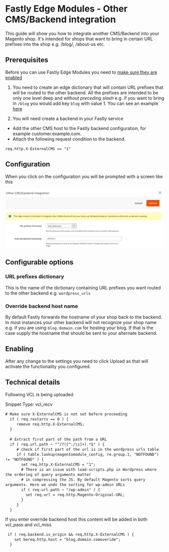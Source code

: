# Fastly Edge Modules - Other CMS/Backend integration

This guide will show you how to integrate another CMS/Backend into your Magento shop. It's intended for shops that want
to bring in certain URL prefixes into the shop e.g. /blog/, /about-us etc.

## Prerequisites

Before you can use Fastly Edge Modules you need to [make sure they are enabled](https://github.com/fastly/fastly-magento2/blob/master/Documentation/Guides/Edge-Modules/EDGE-MODULES.md)

1. You need to create an edge dictionary that will contain URL prefixes that will be routed to the other backend. All the prefixes
are intended to be only one level deep and *without preceding slash* e.g. if you want to bring in `/blog` you would add key `blog` with 
value 1. You can see an example [here](https://devdocs.magento.com/guides/v2.3/cloud/cdn/fastly-vcl-wordpress.html#edge-dictionary)

2. You will need create a backend in your Fastly service

- Add the other CMS host to the Fastly backend configuration, for example customer.example.com.
- Attach the following request condition to the backend.

```
req.http.X-ExternalCMS == "1"
```

## Configuration

When you click on the configuration you will be prompted with a screen like this

![Fastly Edge Module Other CMS/Backend integration](../../images/guides/edge-modules/edgemodule-othercms-integration.png "Fastly Edge Module Other CMS/Backend integration")

## Configurable options

### URL prefixes dictionary

This is the name of the dictionary containing URL prefixes you want routed to the other backend e.g. `wordpress_urls`

### Override backend host name

By default Fastly forwards the hostname of your shop back to the backend. In most instances your other backend will not recognize
your shop name e.g. if you are using `blog.domain.com` for hosting your blog. If that is the case supply the hostname that should
be sent to your alternate backend.

## Enabling

After any change to the settings you need to click Upload as that will activate the functionality you configured.

## Technical details

Following VCL is being uploaded 

Snippet Type: vcl_recv

```
# Make sure X-ExternalCMS is not set before proceeding
  if ( req.restarts == 0 ) {
     remove req.http.X-ExternalCMS;
  }

  # Extract first part of the path from a URL
  if ( req.url.path ~ "^/?([^:/\s]+).*$" ) {
     # check if first part of the url is in the wordpress urls table
     if ( table.lookup(magentomodule_config, re.group.1, "NOTFOUND") != "NOTFOUND" ) {
       set req.http.X-ExternalCMS = "1";
       # There is an issue with load-scripts.php in Wordpress where the ordering of query arguments matter
       # in compressing the JS. By default Magento sorts query arguments. Here we undo the sorting for wp-admin URLs
       if ( req.url.path ~ "/wp-admin" ) {
         set req.url = req.http.Magento-Original-URL;
       }
     }
  }
```

If you enter override backend host this content will be added in both vcl_pass and vcl_miss

```
 if ( req.backend.is_origin && req.http.X-ExternalCMS ) {
    set bereq.http.host = "blog.domain.comoveride";
  }
```
